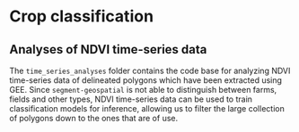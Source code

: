 # Crop classification

## Analyses of NDVI time-series data

The `time_series_analyses` folder contains the code base for analyzing NDVI time-series data of delineated polygons which have been extracted using GEE. Since `segment-geospatial` is not able to distinguish between farms, fields and other types, NDVI time-series data can be used to train classification models for inference, allowing us to filter the large collection of polygons down to the ones that are of use.